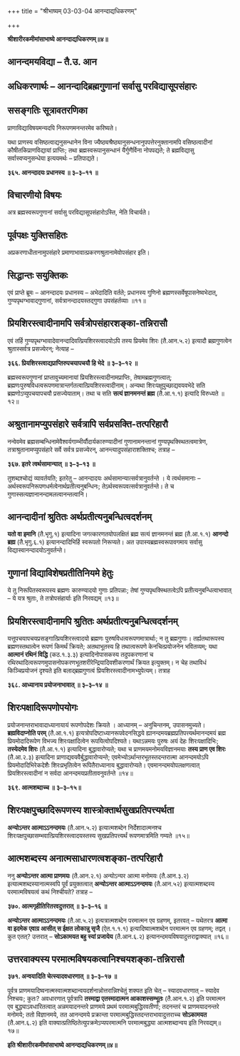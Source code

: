 +++
title = "श्रीभाष्यम् 03-03-04 आनन्दाद्यधिकरणम्"

+++


**श्रीशारीरकमीमांसाभाष्ये आनन्दाद्यधिकरणम्॥४॥**

## आनन्दमयविद्या – तै.उ. आन

## अधिकरणार्थः – आनन्दादिब्रह्मगुणानां सर्वासु परविद्यासूपसंहारः

## ससङ्गतिः सूत्रावतरणिका

प्राणाविद्याविषयमन्यदपि निरूपणमनन्तरमेव करिष्यते।

यथा प्राणस्य वसिष्ठत्वाद्यनुसन्धानेन विना ज्यैष्ठ्यश्रैष्ठ्यानुसन्धनानुपपत्तेरनुक्तानामपि वसिष्ठत्वादीनां कौषीतकिप्राणविद्यायां प्राप्तिः; तथा ब्रह्मस्वरूपानुसन्धानं यैर्गुणैर्विना नोपपद्यते; ते ब्रह्मविद्यासु सर्वास्वप्यनुसन्धेया इत्ययमर्थः – प्रतिपाद्यते।

**३६५. आनन्दादयः प्रधानस्य ॥ ३–३–११ ॥**

## विचारणीयो विषयः

अत्र ब्रह्मस्वरूपगुणानां सर्वासु परविद्यासूपसंहारोऽस्ति, नेति विचार्यते।

## पूर्वपक्षः युक्तिसहितः

अप्रकरणाधीतानामुपसंहारे प्रमाणाभावात्प्रकरणश्रुतानामेवोपसंहार इति।

## सिद्धान्तः सयुक्तिकः

एवं प्राप्ते ब्रूमः – आनन्दादयः प्रधानस्य – अभेदादिति वर्तते; प्रधानस्य गुणिनो ब्रह्मणस्सर्वेषूपासनेष्वभेदात्, गुण्यपृथग्भावाद्गुणानां, सर्वत्रानन्दादयस्तद्गुणा उपसंहर्तव्याः ॥११॥

## प्रियशिरस्त्वादीनामपि सर्वत्रोपसंहारशङ्का-तन्निरासौ

एवं तर्हि गुण्यपृथग्भावादेवानन्दादिवत्प्रियशिरस्त्वादयोऽपि तस्य प्रियमेव शिरः (तै.आन.५.२) इत्यादौ ब्रह्मगुणत्वेन श्रुतास्सर्वत्र प्रसज्येरन्; नेत्याह –

**३६६. प्रियशिरस्त्वाद्यप्राप्तिरुपचयापचयौ हि भेदे ॥ ३–३–१२ ॥**

ब्रह्मस्वरूपगुणानां प्राप्तावुच्यमानायां प्रियशिरस्त्वादीनामप्राप्तिः, तेषामब्रह्मगुणत्वात्; ब्रह्मणःपुरुषविधत्वरूपणमात्रान्तर्गतत्वात्प्रियशिरस्त्वादीनाम्। अन्यथा शिरःपक्षुपुच्छाद्यवयवभेदे सति ब्रह्मणोऽप्युपचयापचयौ प्रसज्येयाताम्। तथा च सति **सत्यं ज्ञानमनन्तं ब्रह्म** (तै.आ.१.१) इत्यादि विरुध्यते ॥१२॥

## अश्रुतानामप्युपसंहारे सर्वत्रापि सर्वप्रसक्ति-तत्परिहारौ

नन्वेवमेव ब्रह्मसम्बन्धिनामेवैश्वर्यगाम्भीर्यौदार्यकारुण्यादीनां गुणानामनन्तानां गुण्यपृथक्स्थितत्वमात्रेण, तत्राश्रुतानामप्युपसंहारे सर्वे सर्वत्र प्रसज्येरन्, आनन्त्यादुपसंहाराशक्तिश्च; तत्राह –

**३६७. इतरे त्वर्थसामान्यात् ॥ ३–३–१३ ॥**

तुशब्दश्चोद्यं व्यावर्तयति; इतरेतु – आनन्दादयः अर्थसामान्यात्सर्वत्रानुवर्तन्ते । ये त्वर्थसमानाः – अर्थस्वरूपनिरूपणधर्मत्वेनार्थप्रतीत्यनुबन्धिनः; तेऽर्थस्वरूपवत्सर्वत्रानुवर्तन्ते। ते च गुणास्सत्यज्ञानानन्दामलत्वानन्तत्वानि।

## आनन्दादीनां श्रुतितः अर्थप्रतीत्यनुबन्धित्वदर्शनम्

**यतो वा इमानि** (तै.भृगु.१) इत्यादिना जगत्कारणतयोपलक्षितं ब्रह्म सत्यं ज्ञानमनन्तं ब्रह्म (तै.आ.१.१) **आनन्दो ब्रह्म** (तै.भृगु.६.१) इत्यानन्दादिभिर्हि स्वरूपतो निरूप्यते। अत उपास्यब्रह्मस्वरूपावगमाय सर्वासु विद्यास्वानन्दादयोऽनुवर्तन्ते।

## गुणानां विद्याविशेषप्रतीतिनियमे हेतुः

ये तु निरूपितस्वरूपस्य ब्रह्मणः कारुण्यादयो गुणाः प्रतिपन्नाः; तेषां गुण्यपृथक्स्थितत्वेऽपि प्रतीत्यनुबन्धित्वाभावात् – ये यत्र श्रुताः, ते तत्रोपसंहार्याः इति निरवद्यम् ॥१३॥

## प्रियशिरस्त्वादीनामपि श्रुतितः अर्थप्रतीत्यनुबन्धित्वदर्शनम्

यत्तूपचयापचयप्रसङ्गात्प्रियशिरस्त्वादयो ब्रह्मणः पुरुषविधत्वरूपणमात्रार्थाः; न तु ब्रह्मगुणाः। तर्ह्यतथारूपस्य ब्रह्मणस्तथात्वेन रूपणं किमर्थं क्रियते; अतथाभूतस्य हि तथात्वरूपणे केनचित्प्रयोजनेन भवितव्यम्; यथा **आत्मानं रथिनं विद्धि** (कठ.१.३.३) इत्यादिनोपासकस्य तदुपकरणानां च रथिरथादित्वरूपणमुपासनोपकरणभूतशरीरेन्द्रियादिवशीकरणार्थं क्रियत इत्युक्तम्। न चेह तथाविधं किञ्चिप्रयोजनं दृश्यते इति बलाद्ब्रह्मगुणत्वं प्रियशिरस्त्वादीनामभ्युपेत्यम्। तत्राह

**३६८. आध्यानाय प्रयोजनाभावात् ॥ ३–३–१४ ॥**

## शिरःपक्षादिरूपणोपयोगः

प्रयोजनान्तराभावादाध्यानायायं रूपणोपदेशः क्रियते । आध्यानम् – अनुचिन्तनम्, उपासनमुच्यते। **ब्रह्मविदाप्नोति परम्** (तै.आ.१.१) इत्यत्रोपदिष्टाध्यानरूपवेदनसिद्धये ह्यानन्दमयब्रह्मप्रतिपत्त्यर्थमानन्दमयं ब्रह्म प्रियमोदादिरूपेण विभज्य शिरःपक्षादित्वेन रूपयित्वोपदिश्यते। यथाऽन्नमयः पुरुषः अयं देहः शिरःपक्षादिभिः; **तस्येदमेव शिरः** (तै.आ.१.१) इत्यादिना बुद्धावारोप्यते; यथा च प्राणमयमनोमयविज्ञानमयाः **तस्य प्राण एव शिरः** (तै.आ.२.३) इत्यादिना प्राणाद्यवयवैर्बुद्धावारोप्यन्ते; एवमेभ्योऽर्थान्तरभूतस्तदन्तरात्मा आनन्दमयोऽपि प्रियमोदादिभिरेकदेशैः शिरःप्रभृतित्वेन रूपितैराध्यानाय बुद्धावारोप्यते। एवमानन्दमयोपलक्षणत्वात् प्रियशिरस्त्वादीनां न सर्वदा आनन्दमयप्रतीतावनुवर्तन्ते ॥१४॥

**३६९. आत्मशब्दाच्च ॥ ३–३–१५॥**

## शिरःपक्षपुच्छादिरूपणस्य शास्त्रोक्तार्थसुखप्रतिपत्त्यर्थता

**अन्योऽन्तर आत्माऽऽनन्दमयः** (तै.आन.५.२) इत्यात्मशब्देन निर्देशादात्मनश्च शिरःपक्षपुच्छासम्भवात्प्रियशिरस्त्वादयस्तस्य सुखप्रतिपत्त्यर्थं रूपणमात्रमिति गम्यते ॥१५॥

## आत्मशब्दस्य अनात्मसाधारणत्वशङ्का-तत्परिहारौ

ननु **अन्योऽन्तर आत्मा प्राणमयः** (तै.आन.२.१) अन्योऽन्यर आत्मा मनोमयः (तै.आन.३.२) इत्यात्मशब्दस्यानात्मस्वपि पूर्वं प्रयुक्तत्वात्
**अन्योऽन्तर आत्माऽऽनन्दमयः** (तै.आन.५२) इत्यात्मशब्दस्य परमात्मविषयत्वं कथं निश्चीयते? तत्राह –

**३७०. आत्मगृहीतिरितरवदुत्तरात् ॥ ३–३–१६ ॥**

**अन्योऽन्तर आत्माऽऽनन्दमयः** (तै.आ.५.२) इत्यत्रात्मशब्देन परमात्मन एव ग्रहणम्, इतरवत् – यथेतरत्र **आत्मा वा इदमेक एवाग्र आसीत् स ईक्षत लोकान्नु सृजै** (ऐत.१.१.१) इत्यादिष्वात्मशब्देन परमात्मन एव ग्रहणम्; तद्वत् । कुत एतत्? उत्तरात् –
**सोऽकामयत बहु स्यां प्रजायेय** (तै.आन.६.२) इत्यानन्दमयविषयादुत्तराद्वाक्यात् ॥१६॥

## उत्तरवाक्यस्य परमात्मविषयकत्वानिश्चयशङ्का-तन्निरासौ

**३७१. अन्वयादिति चेत्स्यादवधारणात् ॥ ३–३–१७ ॥**

पूर्वत्र प्राणमयादिष्वनात्मस्वात्मशब्दान्वयदर्शनान्नोत्तरान्निश्चेतुं शक्यत इति चेत् – स्यादवधारणात् – स्यादेव निश्चयः; कुतः? अवधारणात् पूर्वत्रापि **तस्माद्वा एतस्मादात्मन आकाशस्सम्भूतः** (तै.आन.१.२) इति परमात्मन एव बुद्ध्याऽवधारितत्वात् अन्नमयादनन्तरे प्राणमये प्रथमं परमात्मबुद्धिरवतीर्णा; तदनन्तरं च प्राणमयादनन्तरे मनोमये; ततो विज्ञानमये, तत आनन्दमये प्रक्रान्ता परमात्मबुद्धिस्तदन्तराभावादुत्तराच्च **सोऽकामयत** (तै.आन.६.२) इति वाक्यात्प्रतिष्ठितेत्युपक्रमेऽप्यपरमात्मनि परमात्मबुद्ध्या आत्मशब्दान्वय इति निरवद्यम्॥१७॥

**इति श्रीशारीरकमीमांसाभाष्ये आनन्दाद्यधिकरणम्॥४॥**


